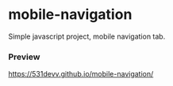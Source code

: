 # mobile-navigation
Simple javascript project, mobile navigation tab.

### Preview
https://531devv.github.io/mobile-navigation/
